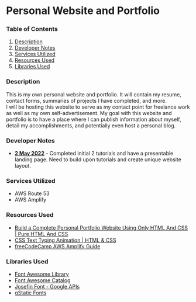 # Personal Website and Portfolio

### Table of Contents
1. [Description](#description)
2. [Developer Notes](#developer-notes)
3. [Services Utilized](#services-utilized)
4. [Resources Used](#resources-used)
5. [Libraries Used](#libraries-used)

### Description
This is my own personal website and portfolio. It will contain my resume, contact forms, summaries of projects I have 
completed, and more. <br>
I will be hosting this website to serve as my contact point for freelance work as well as my own self-advertisement. My 
goal with this website and portfolio is to have a place where I can publish information about myself, detail my 
accomplishments, and potentially even host a personal blog. 

### Developer Notes
* <b><u>2 May 2022</u></b> - Completed initial 2 tutorials and have a presentable landing page. Need to build upon 
  tutorials and create unique website layout.
  
### Services Utilized
* AWS Route 53
* AWS Amplify

### Resources Used
* [Build a Complete Personal Portfolio Website Using Only HTML And CSS | Pure HTML And CSS](https://www.youtube.com/watch?v=lgeoAUvoRJU&ab_channel=TahmidAhmed)
* [CSS Text Typing Animation | HTML & CSS](https://www.youtube.com/watch?v=CqBEmgkR_fQ)
* [freeCodeCamp AWS Amplify Guide](https://www.freecodecamp.org/news/how-to-host-a-static-site-in-the-cloud-in-4-steps/)

### Libraries Used
* [Font Awesome Library](https://cdnjs.com/libraries/font-awesome)
* [Font Awesome Catalog](https://fontawesome.com/icons/twitter?s=brands)
* [Josefin Font - Google APIs](https://fonts.googleapis.com/css2?family=Josefin+Sans:ital,wght@0,100;0,200;0,300;0,400;0,500;0,600;0,700;1,100;1,200;1,300;1,400;1,500;1,600;1,700&display=swap)
* [gStatic Fonts](https://fonts.gstatic.com)
